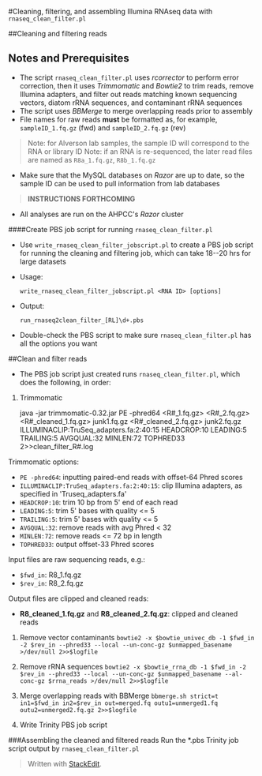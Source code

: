 #Cleaning, filtering, and assembling Illumina RNAseq data with ``rnaseq_clean_filter.pl``

##Cleaning and filtering reads

## Notes and Prerequisites
- The script `rnaseq_clean_filter.pl` uses _rcorrector_ to perform error correction, then it uses _Trimmomatic_ and _Bowtie2_ to trim reads, remove Illumina adapters, and filter out reads matching known sequencing vectors, diatom rRNA sequences, and contaminant rRNA sequences
- The script uses _BBMerge_ to merge overlapping reads prior to assembly
- File names for raw reads **must** be formatted as, for example, `sampleID_1.fq.gz` (fwd) and `sampleID_2.fq.gz` (rev)
>Note: for Alverson lab samples, the sample ID will correspond to the RNA or library ID
>Note: if an RNA is re-sequenced, the later read files are named as `R8a_1.fq.gz`, `R8b_1.fq.gz`

- Make sure that the MySQL databases on *Razor* are up to date, so the sample ID can be used to pull information from lab databases
>**INSTRUCTIONS FORTHCOMING**

- All analyses are run on the AHPCC's *Razor* cluster

####Create PBS job script for running `rnaseq_clean_filter.pl`

- Use `write_rnaseq_clean_filter_jobscript.pl` to create a PBS job script for running the cleaning and filtering job, which can take 18--20 hrs for large datasets

- Usage:

	`write_rnaseq_clean_filter_jobscript.pl <RNA ID> [options]`

- Output:

    `run_rnaseq2clean_filter_[RL]\d+.pbs`

- Double-check the PBS script to make sure `rnaseq_clean_filter.pl` has all the options you want

##Clean and filter reads
- The PBS job script just created runs `rnaseq_clean_filter.pl`, which does the following, in order:

1. Trimmomatic

    java -jar trimmomatic-0.32.jar PE -phred64 <R#_1.fq.gz> <R#_2.fq.gz> <R#_cleaned_1.fq.gz> junk1.fq.gz <R#_cleaned_2.fq.gz> junk2.fq.gz ILLUMINACLIP:TruSeq_adapters.fa:2:40:15 HEADCROP:10 LEADING:5 TRAILING:5 AVGQUAL:32 MINLEN:72 TOPHRED33 2>>clean_filter_R#.log

Trimmomatic options:

 - `PE -phred64`: inputting paired-end reads with offset-64 Phred scores
 - `ILLUMINACLIP:TruSeq_adapters.fa:2:40:15`: clip Illumina adapters, as specified in 'Truseq_adapters.fa'
 - `HEADCROP:10`: trim 10 bp from 5' end of each read
 - `LEADING:5`: trim 5' bases with quality <= 5
 - `TRAILING:5`: trim 5' bases with quality <= 5
 - `AVGQUAL:32`: remove reads with avg Phred < 32
 - `MINLEN:72`: remove reads <= 72 bp in length
 - `TOPHRED33`: output offset-33 Phred scores

Input files are raw sequencing reads, e.g.:

 - `$fwd_in`: R8_1.fq.gz
 - `$rev_in`: R8_2.fq.gz

Output files are clipped and cleaned reads:

 - **R8_cleaned_1.fq.gz**  and  **R8_cleaned_2.fq.gz**: clipped and cleaned reads

1. Remove vector contaminants
`bowtie2 -x $bowtie_univec_db -1 $fwd_in -2 $rev_in --phred33 --local --un-conc-gz $unmapped_basename >/dev/null 2>>$logfile`

1. Remove rRNA sequences
`bowtie2 -x $bowtie_rrna_db -1 $fwd_in -2 $rev_in --phred33 --local --un-conc-gz $unmapped_basename --al-conc-gz $rrna_reads >/dev/null 2>>$logfile`

1. Merge overlapping reads with BBMerge
`bbmerge.sh strict=t in1=$fwd_in in2=$rev_in out=merged.fq outu1=unmerged1.fq outu2=unmerged2.fq.gz 2>>$logfile`

1. Write Trinity PBS job script


###Assembling the cleaned and filtered reads
    Run the *.pbs Trinity job script output by ``rnaseq_clean_filter.pl``

> Written with [StackEdit](https://stackedit.io/).
